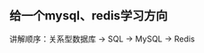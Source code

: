 给一个mysql、redis学习方向 
---------------------------------------------
讲解顺序：关系型数据库 -> SQL -> MySQL -> Redis
